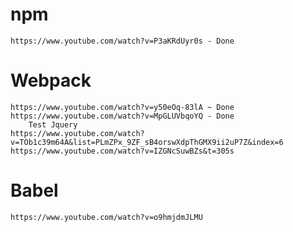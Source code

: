 # npm
    https://www.youtube.com/watch?v=P3aKRdUyr0s - Done 
# Webpack
    https://www.youtube.com/watch?v=y50eOq-83lA ~ Done
    https://www.youtube.com/watch?v=MpGLUVbqoYQ - Done
        Test Jquery
    https://www.youtube.com/watch?v=TOb1c39m64A&list=PLmZPx_9ZF_sB4orswXdpThGMX9ii2uP7Z&index=6
    https://www.youtube.com/watch?v=IZGNcSuwBZs&t=305s
# Babel
    https://www.youtube.com/watch?v=o9hmjdmJLMU


